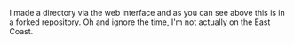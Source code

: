 I made a directory via the web interface and as you can see above this is in a forked repository.
Oh and ignore the time, I'm not actually on the East Coast.
